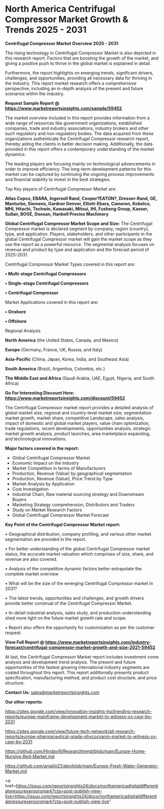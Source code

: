 # North America Centrifugal Compressor Market Growth & Trends 2025 - 2031

<Strong> Centrifugal Compressor Market Overview 2025 - 2031</strong>

The rising technology in Centrifugal Compressor Market is also depicted in this research report. Factors that are boosting the growth of the market, and giving a positive push to thrive in the global market is explained in detail.

Furthermore, the report highlights on emerging trends, significant drivers, challenges, and opportunities, providing all necessary data for thriving in the industry. This report market research offers a comprehensive perspective, including an in-depth analysis of the present and future scenarios within the industry.

<strong>Request Sample Report @ <a href=https://www.marketreportsinsights.com/sample/59452>https://www.marketreportsinsights.com/sample/59452</a></strong>

The market overview included in this report provides information from a wide range of resources like government organizations, established companies, trade and industry associations, industry brokers and other such regulatory and non-regulatory bodies. The data acquired from these organizations authenticate the Centrifugal Compressor research report, thereby aiding the clients in better decision making. Additionally, the data provided in this report offers a contemporary understanding of the market dynamics.

The leading players are focusing mainly on technological advancements in order to improve efficiency. The long-term development patterns for this market can be captured by continuing the ongoing process improvements and financial stability to invest in the best strategies.

Top Key players of Centrifugal Compressor Market are:

<strong>Atlas Copco, EBARA, Ingersoll Rand, Cooper?EATON?, Dresser-Rand, GE, Manturbo, Siemens, Gardner Denver, Elliott-Ebara, Cameron, Kobelco, MHI, Hitachi, Techwin, Kawasaki, Mitsui, IHI, Fusheng Group, Kaeser, Sullair, BOGE, Doosan, Hanbell Precise Machinery</strong>

<strong><b>Global Centrifugal Compressor Market Scope and Size:</b></strong>
The Centrifugal Compressor market is declared segment by company, region (country), type, and application. Players, stakeholders, and other participants in the global Centrifugal Compressor market will gain the market scope as they use the report as a powerful resource. The segmental analysis focuses on revenue and product by type and application and the forecast period of 2025-2031.

Centrifugal Compressor Market Types covered in this report are:

<strong>• Multi-stage Centrifugal Compressors

• Single-stage Centrifugal Compressors

• Centrifugal Compressor</strong>

Market Applications covered in this report are:

<strong>• Onshore

• Offshore</strong> 

Regional Analysis

<strong>North America</strong> (the United States, Canada, and Mexico)

<strong>Europe</strong> (Germany, France, UK, Russia, and Italy)

<strong>Asia-Pacific</strong> (China, Japan, Korea, India, and Southeast Asia)

<strong>South America</strong> (Brazil, Argentina, Colombia, etc.)

<strong>The Middle East and Africa</strong> (Saudi Arabia, UAE, Egypt, Nigeria, and South Africa)

<strong>Go For Interesting Discount Here: <a href=https://www.marketreportsinsights.com/discount/59452>https://www.marketreportsinsights.com/discount/59452</a></strong>

The Centrifugal Compressor market report provides a detailed analysis of global market size, regional and country-level market size, segmentation market growth, market share, competitive Landscape, sales analysis, impact of domestic and global market players, value chain optimization, trade regulations, recent developments, opportunities analysis, strategic market growth analysis, product launches, area marketplace expanding, and technological innovations.

<strong><b>Major factors covered in the report:</b></strong>
<ul>
  <li>Global Centrifugal Compressor Market </li>
  <li>Economic Impact on the Industry</li>
  <li>Market Competition in terms of Manufacturers</li>
  <li>Production, Revenue (Value) by geographical segmentation</li>
  <li>Production, Revenue (Value), Price Trend by Type</li>
  <li>Market Analysis by Application</li>
  <li>Cost Investigation</li>
  <li>Industrial Chain, Raw material sourcing strategy and Downstream Buyers</li>
  <li>Marketing Strategy comprehension, Distributors and Traders</li>
  <li>Study on Market Research Factors</li>
  <li>Global Centrifugal Compressor Market Forecast</li>
</ul>

<strong><b>Key Point of the Centrifugal Compressor Market report:</b></strong>

• Geographical distribution, company profiling, and various other market segmentation are provided in the report.

• For better understanding of the global Centrifugal Compressor market status, the accurate market valuation which comprises of size, share, and revenue are also covered.

• Analysis of the competitive dynamic factors better extrapolate the complete market overview

• What will be the size of the emerging Centrifugal Compressor market in 2031?

• The latest trends, opportunities and challenges, and growth drivers provide better construal of the Centrifugal Compressor Market.

• In-detail industrial analysis, sales study, and production understanding shed more light on the future market growth rate and scope.

• Report also offers the opportunity for customization as per the customer request.

<strong><b>View Full Report @ <a href=https://www.marketreportsinsights.com/industry-forecast/centrifugal-compressor-market-growth-and-size-2021-59452>https://www.marketreportsinsights.com/industry-forecast/centrifugal-compressor-market-growth-and-size-2021-59452</a></b></strong>


At last, the Centrifugal Compressor Market report includes investment come analysis and development trend analysis. The present and future opportunities of the fastest growing international industry segments are coated throughout this report. This report additionally presents product specification, manufacturing method, and product cost structure, and price structure.

<strong>Contact Us:</strong>
sales@marketreportsinsights.com

<strong>Our other reports:</strong>

<a href=https://sites.google.com/view/innovation-insights-hq/trending-research-reports/europe-mainframe-development-market-to-witness-xx-cagr-by-2031>https://sites.google.com/view/innovation-insights-hq/trending-research-reports/europe-mainframe-development-market-to-witness-xx-cagr-by-2031</a>

<a href=https://sites.google.com/view/future-tech-network/all-research-reports/europe-pharmaceutical-grade-phycocyanin-market-to-witness-xx-cagr-by-2031>https://sites.google.com/view/future-tech-network/all-research-reports/europe-pharmaceutical-grade-phycocyanin-market-to-witness-xx-cagr-by-2031</a>

<a href=https://github.com/Hindavi9/Researchtrend/blob/main/Europe-Home-Nursing-Bed-Market.md>https://github.com/Hindavi9/Researchtrend/blob/main/Europe-Home-Nursing-Bed-Market.md</a>

<a href=https://github.com/anjaliiii21/abn/blob/main/Europe-Fresh-Water-Generator-Market.md>https://github.com/anjaliiii21/abn/blob/main/Europe-Fresh-Water-Generator-Market.md</a>

<a href=https://issuu.com/reportsinsights24/docs/northamericadigitaldifferentialpressuresensorsmark?cta=post-publish-view-live>https://issuu.com/reportsinsights24/docs/northamericadigitaldifferentialpressuresensorsmark?cta=post-publish-view-live</a>"
